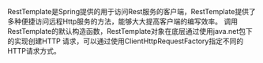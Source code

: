 RestTemplate是Spring提供的用于访问Rest服务的客户端，RestTemplate提供了多种便捷访问远程Http服务的方法，能够大大提高客户端的编写效率。
调用RestTemplate的默认构造函数，RestTemplate对象在底层通过使用java.net包下的实现创建HTTP 请求，可以通过使用ClientHttpRequestFactory指定不同的HTTP请求方式。

